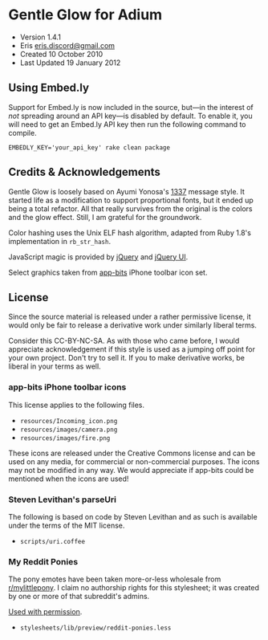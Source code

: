 # Gentle Glow for Adium

* Version 1.4.1
* Eris <eris.discord@gmail.com>
* Created 10 October 2010
* Last Updated 19 January 2012

## Using Embed.ly

Support for Embed.ly is now included in the source, but—in the interest of
_not_ spreading around an API key—is disabled by default. To enable it, you
will need to get an Embed.ly API key then run the following command to
compile.

    EMBEDLY_KEY='your_api_key' rake clean package

## Credits & Acknowledgements
Gentle Glow is loosely based on Ayumi Yonosa's [1337][] message style. It
started life as a modification to support proportional fonts, but it ended up
being a total refactor. All that really survives from the original is the
colors and the glow effect. Still, I am grateful for the groundwork.

Color hashing uses the Unix ELF hash algorithm, adapted from Ruby 1.8's
implementation in `rb_str_hash`.

JavaScript magic is provided by [jQuery][] and [jQuery UI][].

Select graphics taken from [app-bits][] iPhone toolbar icon set.

## License
Since the source material is released under a rather permissive license, it
would only be fair to release a derivative work under similarly liberal terms.

Consider this CC-BY-NC-SA. As with those who came before, I would appreciate
acknowledgement if this style is used as a jumping off point for your own
project. Don't try to sell it. If you to make derivative works, be liberal in
your terms as well.

### app-bits iPhone toolbar icons
This license applies to the following files.

* `resources/Incoming_icon.png`
* `resources/images/camera.png`
* `resources/images/fire.png`

These icons are released under the Creative Commons license and can be used
on any media, for commercial or non-commercial purposes. The icons may not be
modified in any way. We would appreciate if app-bits could be mentioned when
the icons are used!

### Steven Levithan's parseUri
The following is based on code by Steven Levithan and as such is available
under the terms of the MIT license.

* `scripts/uri.coffee`

### My Reddit Ponies
The pony emotes have been taken more-or-less wholesale from
[r/mylittlepony][]. I claim no authorship rights for this stylesheet; it was
created by one or more of that subreddit's admins.

[Used with permission][ponythread].

* `stylesheets/lib/preview/reddit-ponies.less`

[1337]: http://www.adiumxtras.com/index.php?a=xtras&xtra_id=4042
[app-bits]: http://app-bits.com/
[jQuery]: http://jquery.com
[jQuery UI]: http://jqueryui.com
[ponythread]: http://www.reddit.com/r/mylittlepony/comments/km0gz/rmylittlepony_admins_under_what_terms_am_i/
[r/mylittlepony]: http://www.reddit.com/r/mylittlepony
